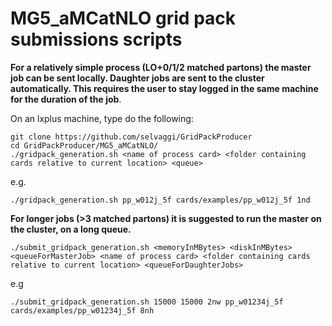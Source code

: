 []() MG5_aMCatNLO grid pack submissions scripts
================================================

**For a relatively simple process (LO+0/1/2 matched partons) the master job can be sent locally. Daughter jobs are sent to the cluster automatically.
This requires the user to stay logged in the same machine for the duration of the job**.

On an lxplus machine, type do the following:

```
git clone https://github.com/selvaggi/GridPackProducer
cd GridPackProducer/MG5_aMCatNLO/
./gridpack_generation.sh <name of process card> <folder containing cards relative to current location> <queue>
```

e.g.

```
./gridpack_generation.sh pp_w012j_5f cards/examples/pp_w012j_5f 1nd
```

**For longer jobs (>3 matched partons) it is suggested to run the master on the cluster, on a long queue.**

```
./submit_gridpack_generation.sh <memoryInMBytes> <diskInMBytes> <queueForMasterJob> <name of process card> <folder containing cards relative to current location> <queueForDaughterJobs>
```

e.g

```
./submit_gridpack_generation.sh 15000 15000 2nw pp_w01234j_5f cards/examples/pp_w01234j_5f 8nh
```

